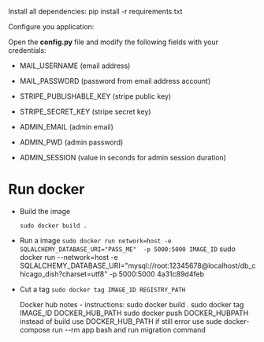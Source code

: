 Install all dependencies:
 pip install -r requirements.txt

Configure you application:

Open the **config.py** file and modify the following fields with your credentials:
 - MAIL_USERNAME (email address)
 - MAIL_PASSWORD (password from email address account)
 
 - STRIPE_PUBLISHABLE_KEY (stripe public key)
 - STRIPE_SECRET_KEY (stripe secret key)
 
 - ADMIN_EMAIL (admin email)
 - ADMIN_PWD (admin password)
 - ADMIN_SESSION (value in seconds for admin session duration)
 
 
# Run docker

- Build the image

    `sudo docker build . `

- Run a image
    `sudo docker run network=host -e SQLALCHEMY_DATABASE_URI="PASS_ME"  -p 5000:5000 IMAGE_ID`
    sudo docker run --network=host -e SQLALCHEMY_DATABASE_URI="mysql://root:12345678@localhost/db_chicago_dish?charset=utf8" -p 5000:5000 4a31c89d4feb

- Cut a tag
    `sudo docker tag IMAGE_ID REGISTRY_PATH`

    Docker hub notes - instructions:
    sudo docker build .
    sudo docker tag IMAGE_ID DOCKER_HUB_PATH
    sudo docker push DOCKER_HUBPATH
    instead of build use DOCKER_HUB_PATH
    if still error use sude docker-compose run --rm app bash and run migration command